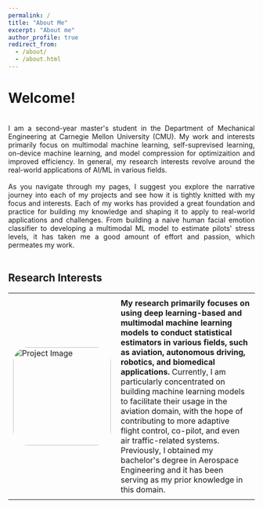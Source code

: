 ```yaml
---
permalink: /
title: "About Me"
excerpt: "About me"
author_profile: true
redirect_from: 
  - /about/
  - /about.html
---
```

<h1>Welcome!</h2>
<br>
<style> body {text-align: justify} </style> <!-- Justify text. -->
I am a second-year master's student in the Department of Mechanical Engineering at Carnegie Mellon University (CMU). My work and interests primarily focus on multimodal machine learning, self-suprevised learning, on-device machine learning, and model compression for optimizaition and improved efficiency. In general, my research interests revolve around the real-world applications of AI/ML in various fields.
<br><br>
As you navigate through my pages, I suggest you explore the narrative journey into each of my projects and see how it is tightly knitted with my focus and interests. Each of my works has provided a great foundation and practice for building my knowledge and shaping it to apply to real-world applications and challenges. From building a naive human facial emotion classifier to developing a multimodal ML model to estimate pilots' stress levels, it has taken me a good amount of effort and passion, which permeates my work.
<br><br>
<h2>Research Interests</h2>
<table style="border: none; border-collapse: collapse;">
  <tr>
    <td style="padding: 10px; border: none;">
      <div style="width: 200px; height: 200px; border-radius: 30px; overflow: hidden;">
        <img src="../images/aircraft_traj_pred/vecotr_swim.png" alt="Project Image" style="width: 100%; height: 100%; object-fit: cover;">
      </div>
    </td>
    <td style="padding: 10px; border: none; vertical-align: top; font-size: 16px;">
      <b>My research primarily focuses on using deep learning-based and multimodal machine learning models to conduct statistical estimators in various fields, such as aviation, autonomous driving, robotics, and biomedical applications.</b> Currently, I am particularly concentrated on building machine learning models to facilitate their usage in the aviation domain, with the hope of contributing to more adaptive flight control, co-pilot, and even air traffic-related systems. Previously, I obtained my bachelor's degree in Aerospace Engineering and it has been serving as my prior knowledge in this domain.
    </td>
  </tr>
</table>